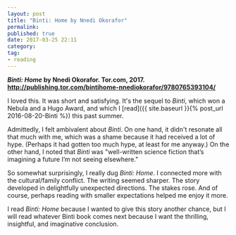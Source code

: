 ```yaml
---
layout: post
title: "Binti: Home by Nnedi Okorafor"
permalink: 
published: true
date: 2017-03-25 22:11
category: 
tag:
- reading
---
```


***Binti: Home* by Nnedi Okorafor. Tor.com, 2017. <http://publishing.tor.com/bintihome-nnediokorafor/9780765393104/>**

I loved this. It was short and satisfying. It's the sequel to *Binti*, which won a Nebula and a Hugo Award, and which I [read]({{ site.baseurl }}{% post_url 2016-08-20-Binti %}) this past summer.

Admittedly, I felt ambivalent about *Binti*. On one hand, it didn't resonate all that much with me, which was a shame because it had received a lot of hype. (Perhaps it had gotten too much hype, at least for me anyway.) On the other hand, I noted that *Binti* was "well-written science fiction that’s imagining a future I’m not seeing elsewhere."

So somewhat surprisingly, I really dug *Binti: Home*. I connected more with the cultural/family conflict. The writing seemed sharper. The story developed in delightfully unexpected directions. The stakes rose. And of course, perhaps reading with smaller expectations helped me enjoy it more.

I read *Binti: Home* because I wanted to give this story another chance, but I will read whatever Binti book comes next because I want the thrilling, insightful, and imaginative conclusion.
